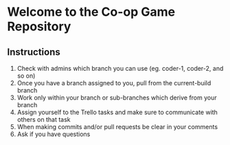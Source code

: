 # Welcome to the Co-op Game Repository
## Instructions
1. Check with admins which branch you can use (eg. coder-1, coder-2, and so on)
2. Once you have a branch assigned to you, pull from the current-build branch
3. Work only within your branch or sub-branches which derive from your branch
4. Assign yourself to the Trello tasks and make sure to communicate with others on that task
5. When making commits and/or pull requests be clear in your comments
6. Ask if you have questions
